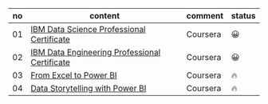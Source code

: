 |no|content|comment|status|
|---|---|---|---|
|01|[IBM Data Science Professional Certificate](https://www.coursera.org/professional-certificates/ibm-data-science#courses)|Coursera|😀|
|02|[IBM Data Engineering Professional Certificate](https://www.coursera.org/professional-certificates/ibm-data-engineer#courses)|Coursera|😀|
|03|[From Excel to Power BI](https://www.coursera.org/learn/from-excel-to-power-bi/home/module/1)|Coursera|🔥|
|04|[Data Storytelling with Power BI](https://www.coursera.org/learn/data-storytelling-with-power-bi/home/module/1)|Coursera|🔥|
